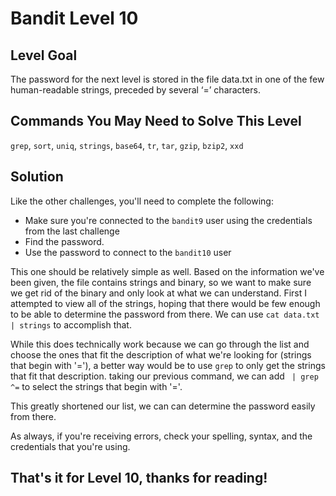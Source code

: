 # Bandit Level 10

## Level Goal

The password for the next level is stored in the file data.txt
in one of the few human-readable strings, preceded by several ‘=’
characters.

## Commands You May Need to Solve This Level

`grep`, `sort`, `uniq`, `strings`, `base64`, `tr`, `tar`, `gzip`, `bzip2`, `xxd`

## Solution

Like the other challenges, you'll need to complete the following:

- Make sure you're connected to the `bandit9` user using the credentials from the last challenge
- Find the password.
- Use the password to connect to the `bandit10` user

This one should be relatively simple as well. Based on the information we've been given, the file 
contains strings and binary, so we want to make sure we get rid of the binary and only look at what
we can understand.
First I attempted to view all of the strings, hoping that there would be few enough to be able to
determine the password from there. We can use `cat data.txt | strings` to accomplish that.

While this does technically work because we can go through the list and choose the ones that fit
the description of what we're looking for (strings that begin with '='), a better way would be to
use `grep` to only get the strings that fit that description. taking our previous command, we can
add ` | grep ^=` to select the strings that begin with '='.

This greatly shortened our list, we can can determine the password easily from there.

As always, if you're receiving errors, check your spelling, syntax, and the credentials that you're using.

## That's it for Level 10, thanks for reading!
